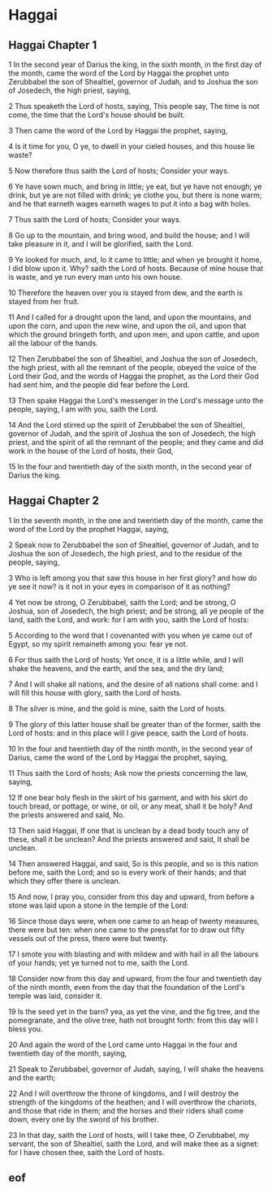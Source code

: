 
# Haggai

## Haggai Chapter 1

1 In the second year of Darius the king, in the sixth month, in the first day of the month, came the word of the Lord by Haggai the prophet unto Zerubbabel the son of Shealtiel, governor of Judah, and to Joshua the son of Josedech, the high priest, saying,

2 Thus speaketh the Lord of hosts, saying, This people say, The time is not come, the time that the Lord's house should be built.

3 Then came the word of the Lord by Haggai the prophet, saying,

4 Is it time for you, O ye, to dwell in your cieled houses, and this house lie waste?

5 Now therefore thus saith the Lord of hosts; Consider your ways.

6 Ye have sown much, and bring in little; ye eat, but ye have not enough; ye drink, but ye are not filled with drink; ye clothe you, but there is none warm; and he that earneth wages earneth wages to put it into a bag with holes.

7 Thus saith the Lord of hosts; Consider your ways.

8 Go up to the mountain, and bring wood, and build the house; and I will take pleasure in it, and I will be glorified, saith the Lord.

9 Ye looked for much, and, lo it came to little; and when ye brought it home, I did blow upon it. Why? saith the Lord of hosts. Because of mine house that is waste, and ye run every man unto his own house.

10 Therefore the heaven over you is stayed from dew, and the earth is stayed from her fruit.

11 And I called for a drought upon the land, and upon the mountains, and upon the corn, and upon the new wine, and upon the oil, and upon that which the ground bringeth forth, and upon men, and upon cattle, and upon all the labour of the hands.

12 Then Zerubbabel the son of Shealtiel, and Joshua the son of Josedech, the high priest, with all the remnant of the people, obeyed the voice of the Lord their God, and the words of Haggai the prophet, as the Lord their God had sent him, and the people did fear before the Lord.

13 Then spake Haggai the Lord's messenger in the Lord's message unto the people, saying, I am with you, saith the Lord.

14 And the Lord stirred up the spirit of Zerubbabel the son of Shealtiel, governor of Judah, and the spirit of Joshua the son of Josedech, the high priest, and the spirit of all the remnant of the people; and they came and did work in the house of the Lord of hosts, their God,

15 In the four and twentieth day of the sixth month, in the second year of Darius the king.


## Haggai Chapter 2

1 In the seventh month, in the one and twentieth day of the month, came the word of the Lord by the prophet Haggai, saying,

2 Speak now to Zerubbabel the son of Shealtiel, governor of Judah, and to Joshua the son of Josedech, the high priest, and to the residue of the people, saying,

3 Who is left among you that saw this house in her first glory? and how do ye see it now? is it not in your eyes in comparison of it as nothing?

4 Yet now be strong, O Zerubbabel, saith the Lord; and be strong, O Joshua, son of Josedech, the high priest; and be strong, all ye people of the land, saith the Lord, and work: for I am with you, saith the Lord of hosts:

5 According to the word that I covenanted with you when ye came out of Egypt, so my spirit remaineth among you: fear ye not.

6 For thus saith the Lord of hosts; Yet once, it is a little while, and I will shake the heavens, and the earth, and the sea, and the dry land;

7 And I will shake all nations, and the desire of all nations shall come: and I will fill this house with glory, saith the Lord of hosts.

8 The silver is mine, and the gold is mine, saith the Lord of hosts.

9 The glory of this latter house shall be greater than of the former, saith the Lord of hosts: and in this place will I give peace, saith the Lord of hosts.

10 In the four and twentieth day of the ninth month, in the second year of Darius, came the word of the Lord by Haggai the prophet, saying,

11 Thus saith the Lord of hosts; Ask now the priests concerning the law, saying,

12 If one bear holy flesh in the skirt of his garment, and with his skirt do touch bread, or pottage, or wine, or oil, or any meat, shall it be holy? And the priests answered and said, No.

13 Then said Haggai, If one that is unclean by a dead body touch any of these, shall it be unclean? And the priests answered and said, It shall be unclean.

14 Then answered Haggai, and said, So is this people, and so is this nation before me, saith the Lord; and so is every work of their hands; and that which they offer there is unclean.

15 And now, I pray you, consider from this day and upward, from before a stone was laid upon a stone in the temple of the Lord:

16 Since those days were, when one came to an heap of twenty measures, there were but ten: when one came to the pressfat for to draw out fifty vessels out of the press, there were but twenty.

17 I smote you with blasting and with mildew and with hail in all the labours of your hands; yet ye turned not to me, saith the Lord.

18 Consider now from this day and upward, from the four and twentieth day of the ninth month, even from the day that the foundation of the Lord's temple was laid, consider it.

19 Is the seed yet in the barn? yea, as yet the vine, and the fig tree, and the pomegranate, and the olive tree, hath not brought forth: from this day will I bless you.

20 And again the word of the Lord came unto Haggai in the four and twentieth day of the month, saying,

21 Speak to Zerubbabel, governor of Judah, saying, I will shake the heavens and the earth;

22 And I will overthrow the throne of kingdoms, and I will destroy the strength of the kingdoms of the heathen; and I will overthrow the chariots, and those that ride in them; and the horses and their riders shall come down, every one by the sword of his brother.

23 In that day, saith the Lord of hosts, will I take thee, O Zerubbabel, my servant, the son of Shealtiel, saith the Lord, and will make thee as a signet: for I have chosen thee, saith the Lord of hosts.


## eof
